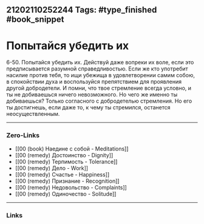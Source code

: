 21202110252244
Tags: #type_finished #book_snippet 
---
# Попытайся убедить их

 6-50. Попытайся убедить их. Действуй даже вопреки их воле, если это предписывается разумной справедливостью. Если же кто употребит насилие против тебя, то ищи убежища в удовлетворении самим собою, в спокойствии духа и воспользуйся препятствием для проявления другой добродетели. И помни, что твое стремление всегда условно, и ты не добиваешься ничего невозможного. Но чего же именно ты добиваешься? Только согласного с добродетелью стремления. Но его ты достигнешь, если даже то, к чему ты стремился, останется неосуществленным. 

---
### Zero-Links
 - [[00 (book) Наедине с собой - Meditations]]
 - [[00 (remedy) Достоинство - Dignity]]
 - [[00 (remedy) Терпимость - Tolerance]]
 - [[00 (remedy) Дело - Work]]
 - [[00 (remedy) Счастье - Happiness]]
 - [[00 (remedy) Признание - Recognition]]
 - [[00 (remedy) Недовольство - Complaints]]
 - [[00 (remedy) Одиночество - Solitude]]
---
### Links
